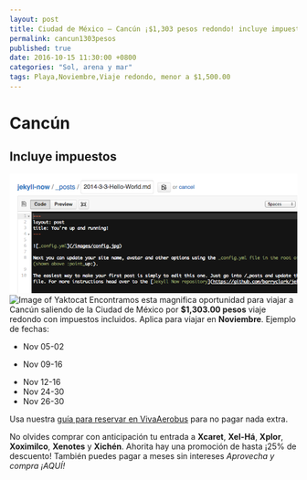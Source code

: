 ```yaml
---
layout: post
title: Ciudad de México – Cancún ¡$1,303 pesos redondo! incluye impuestos.
permalink: cancun1303pesos
published: true
date: 2016-10-15 11:30:00 +0800
categories: "Sol, arena y mar"
tags: Playa,Noviembre,Viaje redondo, menor a $1,500.00
---
```

# Cancún
## Incluye impuestos
![Image of First Post](../images/first-post.png)
![Image of Yaktocat](https://octodex.github.com/images/yaktocat.png)
Encontramos esta magnifica oportunidad para viajar a Cancún saliendo de la Ciudad de México por __$1,303.00 pesos__ viaje redondo con impuestos incluidos. Aplica para viajar en __Noviembre__.
Ejemplo de fechas:

- Nov 05-02
+ Nov 09-16
* Nov 12-16
* Nov 24-30
* Nov 26-30

Usa nuestra [guía para reservar en VivaAerobus](http://gurudeviaje.com/mx/como-conseguir-el-precio-mas-bajo-en-vivaaerobus-sin-pagar-extras) para no pagar nada extra.

No olvides comprar con anticipación tu entrada a **Xcaret**, **Xel-Há**, **Xplor**, **Xoximilco**, **Xenotes** y **Xichén**. Ahorita hay una promoción de hasta ¡25% de descuento! También puedes pagar a meses sin intereses _Aprovecha y compra ¡AQUÍ!_
